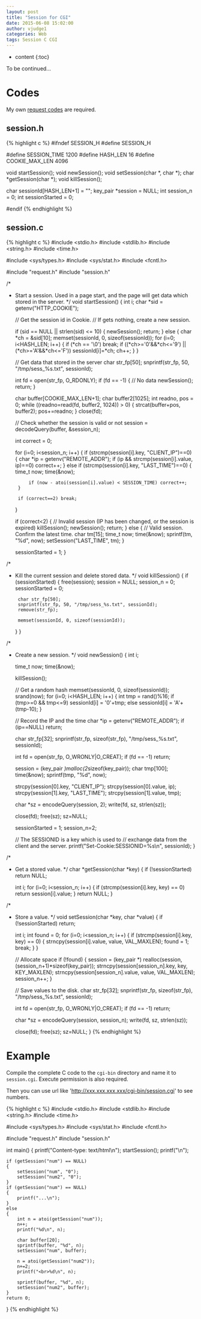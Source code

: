 ```yaml
---
layout: post
title: "Session for CGI"
date: 2015-06-08 15:02:00
author: vjudge1
categories: Web
tags: Session C CGI
---
```

* content
{:toc}

To be continued...



# Codes

My own [request codes](/2015/06/07/simple-request-for-cgi/) are required.

## session.h

{% highlight c %}
#ifndef SESSION_H
#define SESSION_H

#define SESSION_TIME    1200
#define HASH_LEN        16
#define COOKIE_MAX_LEN  4096

void startSession();
void newSession();
void setSession(char *, char *);
char *getSession(char *);
void killSession();

char sessionId[HASH_LEN+1] = "";
key_pair *session = NULL;
int session_n = 0;
int sessionStarted = 0;

#endif
{% endhighlight %}

## session.c

{% highlight c %}
#include <stdio.h>
#include <stdlib.h>
#include <string.h>
#include <time.h>

#include <sys/types.h>
#include <sys/stat.h>
#include <fcntl.h>

#include "request.h"
#include "session.h"

/*
 * Start a session. Used in a page start, and the page will get data which stored in the server.
 */
void startSession()
{
    int i;
    char *sid = getenv("HTTP_COOKIE");

    // Get the session id in Cookie.
    // If gets nothing, create a new session.

    if (sid == NULL || strlen(sid) <= 10)
    {
        newSession();
        return;
    }
    else
    {
        char *ch = &sid[10];
        memset(sessionId, 0, sizeof(sessionId));
        for (i=0; i<HASH_LEN; i++)
        {
            if (*ch == '\0') break;
            if ((*ch>='0'&&*ch<='9') || (*ch>='A'&&*ch<='F')) sessionId[i]=*ch;
            ch++;
        }
    }

    // Get data that stored in the server
    char str_fp[50];
    snprintf(str_fp, 50, "/tmp/sess_%s.txt", sessionId);

    int fd = open(str_fp, O_RDONLY);
    if (fd == -1)
    {
        // No data
        newSession();
        return;
    }

    char buffer[COOKIE_MAX_LEN+1];
    char buffer2[1025];
    int readno, pos = 0;
    while ((readno=read(fd, buffer2, 1024)) > 0)
    {
        strcat(buffer+pos, buffer2);
        pos+=readno;
    }
    close(fd);

    // Check whether the session is valid or not
    session = decodeQuery(buffer, &session_n);

    int correct = 0;

    for (i=0; i<session_n; i++)
    {
        if (strcmp(session[i].key, "CLIENT_IP")==0)
        {
            char *ip = getenv("REMOTE_ADDR");
            if (ip && strcmp(session[i].value, ip)==0) correct++;
        }
        else if (strcmp(session[i].key, "LAST_TIME")==0)
        {
            time_t now;
            time(&now);

            if (now - atoi(session[i].value) < SESSION_TIME) correct++;
        }

        if (correct==2) break;
    }

    if (correct<2)
    {
        // Invalid session (IP has been changed, or the session is expired)
        killSession();
        newSession();
        return;
    }
    else
    {
        // Valid session. Confirm the latest time.
        char tm[15];
        time_t now;
        time(&now);
        sprintf(tm, "%d", now);
        setSession("LAST_TIME", tm);
    }

    sessionStarted = 1;
}

/*
 * Kill the current session and delete stored data.
 */
void killSession()
{
    if (sessionStarted)
    {
        free(session);
        session = NULL;
        session_n = 0;
        sessionStarted = 0;

        char str_fp[50];
        snprintf(str_fp, 50, "/tmp/sess_%s.txt", sessionId);
        remove(str_fp);

        memset(sessionId, 0, sizeof(sessionId));
    }
}

/*
 * Create a new session.
 */
void newSession()
{
    int i;

    time_t now;
    time(&now);

    killSession();

    // Get a random hash
    memset(sessionId, 0, sizeof(sessionId));
    srand(now);
    for (i=0; i<HASH_LEN; i++)
    {
        int tmp = rand()%16;
        if (tmp>=0 && tmp<=9)
            sessionId[i] = '0'+tmp;
        else
            sessionId[i] = 'A'+(tmp-10);
    }

    // Record the IP and the time
    char *ip = getenv("REMOTE_ADDR");
    if (ip==NULL)
        return;

    char str_fp[32];
    snprintf(str_fp, sizeof(str_fp), "/tmp/sess_%s.txt", sessionId);

    int fd = open(str_fp, O_WRONLY|O_CREAT);
    if (fd == -1)
        return;

    session = (key_pair *)malloc(2*sizeof(key_pair));
    char tmp[100];
    time(&now);
    sprintf(tmp, "%d", now);

    strcpy(session[0].key, "CLIENT_IP");
    strcpy(session[0].value, ip);
    strcpy(session[1].key, "LAST_TIME");
    strcpy(session[1].value, tmp);

    char *sz = encodeQuery(session, 2);
    write(fd, sz, strlen(sz));

    close(fd);
    free(sz);
    sz=NULL;

    sessionStarted = 1;
    session_n=2;

    // The SESSIONID is a key which is used to
    // exchange data from the client and the server.
    printf("Set-Cookie:SESSIONID=%s\n", sessionId);
}

/*
 * Get a stored value.
 */
char *getSession(char *key)
{
    if (!sessionStarted) return NULL;

    int i;
    for (i=0; i<session_n; i++)
    {
        if (strcmp(session[i].key, key) == 0)
            return session[i].value;
    }
    return NULL;
}

/*
 * Store a value.
 */
void setSession(char *key, char *value)
{
    if (!sessionStarted) return;

    int i;
    int found = 0;
    for (i=0; i<session_n; i++)
    {
        if (strcmp(session[i].key, key) == 0)
        {
            strncpy(session[i].value, value, VAL_MAXLEN);
            found = 1;
            break;
        }
    }

    // Allocate space
    if (!found)
    {
        session = (key_pair *) realloc(session, (session_n+1)*sizeof(key_pair));
        strncpy(session[session_n].key, key, KEY_MAXLEN);
        strncpy(session[session_n].value, value, VAL_MAXLEN);
        session_n++;
    }

    // Save values to the disk.
    char str_fp[32];
    snprintf(str_fp, sizeof(str_fp), "/tmp/sess_%s.txt", sessionId);

    int fd = open(str_fp, O_WRONLY|O_CREAT);
    if (fd == -1)
        return;

    char *sz = encodeQuery(session, session_n);
    write(fd, sz, strlen(sz));

    close(fd);
    free(sz);
    sz=NULL;
}
{% endhighlight %}

# Example

Compile the complete C code to the `cgi-bin` directory and name it to `session.cgi`. Execute permission is also required.

Then you can use url like 'http://xxx.xxx.xxx.xxx/cgi-bin/session.cgi' to see numbers.

{% highlight c %}
#include <stdio.h>
#include <stdlib.h>
#include <string.h>
#include <time.h>

#include <sys/types.h>
#include <sys/stat.h>
#include <fcntl.h>

#include "request.h"
#include "session.h"

int main()
{
    printf("Content-type: text/html\n");
    startSession();
    printf("\n");

    if (getSession("num") == NULL)
    {
        setSession("num", "0");
        setSession("num2", "0");
    }
    if (getSession("num") == NULL)
    {
        printf("...\n");
    }
    else
    {
        int n = atoi(getSession("num"));
        n++;
        printf("%d\n", n);

        char buffer[20];
        sprintf(buffer, "%d", n);
        setSession("num", buffer);

        n = atoi(getSession("num2"));
        n+=2;
        printf("<br>%d\n", n);

        sprintf(buffer, "%d", n);
        setSession("num2", buffer);
    }
    return 0;
}
{% endhighlight %}
